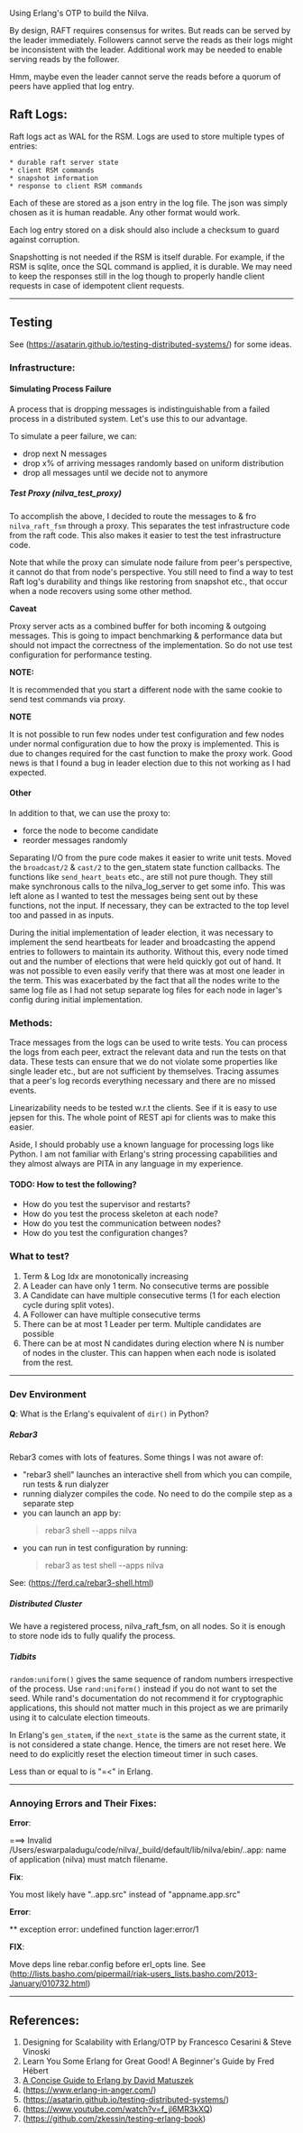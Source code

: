 Using Erlang's OTP to build the Nilva.

By design, RAFT requires consensus for writes. But reads can be served by the
leader immediately. Followers cannot serve the reads as their logs might be
inconsistent with the leader. Additional work may be needed to enable serving
reads by the follower.

Hmm, maybe even the leader cannot serve the reads before a quorum of peers have
applied that log entry.


## Raft Logs:

Raft logs act as WAL for the RSM. Logs are used to store multiple types of
entries:

    * durable raft server state
    * client RSM commands
    * snapshot information
    * response to client RSM commands

Each of these are stored as a json entry in the log file. The json was simply
chosen as it is human readable. Any other format would work.

Each log entry stored on a disk should also include a checksum to guard against
corruption.

Snapshotting is not needed if the RSM is itself durable. For example, if the
RSM is sqlite, once the SQL command is applied, it is durable. We may need to
keep the responses still in the log though to properly handle client requests
in case of idempotent client requests.

---

## Testing

See (https://asatarin.github.io/testing-distributed-systems/) for some ideas.

### Infrastructure:

#### Simulating Process Failure

A process that is dropping messages is indistinguishable from a failed process
in a distributed system. Let's use this to our advantage.

To simulate a peer failure, we can:

+ drop next N messages
+ drop x% of arriving messages randomly based on uniform distribution
+ drop all messages until we decide not to anymore

##### Test Proxy (nilva_test_proxy)

To accomplish the above, I decided to route the messages to & fro `
nilva_raft_fsm` through a proxy. This separates the test infrastructure code
from the raft code. This also makes it easier to test the test infrastructure
code.

Note that while the proxy can simulate node failure from peer's perspective, it
cannot do that from node's perspective. You still need to find a way to test
Raft log's durability and things like restoring from snapshot etc., that occur
when a node recovers using some other method.

**Caveat**

Proxy server acts as a combined buffer for both incoming & outgoing messages.
This is going to impact benchmarking & performance data but should not impact
the correctness of the implementation. So do not use test configuration for
performance testing.

**NOTE:**

It is recommended that you start a different node with the same cookie to send
test commands via proxy.

**NOTE**

It is not possible to run few nodes under test configuration and few nodes
under normal configuration due to how the proxy is implemented. This is due to
changes required for the cast function to make the proxy work. Good news is that
I found a bug in leader election due to this not working as I had expected.

#### Other

In addition to that, we can use the proxy to:

+ force the node to become candidate
+ reorder messages randomly

Separating I/O from the pure code makes it easier to write unit tests. Moved
the `broadcast/2` & `cast/2` to the gen_statem state function callbacks. The
functions like `send_heart_beats` etc., are still not pure though. They still
make synchronous calls to the nilva_log_server to get some info. This was left
alone as I wanted to test the messages being sent out by these functions, not
the input. If necessary, they can be extracted to the top level too and passed
in as inputs.

During the initial implementation of leader election, it was necessary to
implement the send heartbeats for leader and broadcasting the append entries to
followers to maintain its authority. Without this, every node timed out and the
number of elections that were held quickly got out of hand. It was not possible
to even easily verify that there was at most one leader in the term. This was
exacerbated by the fact that all the nodes write to the same log file as I had
not setup separate log files for each node in lager's config during initial
implementation.

### Methods:

Trace messages from the logs can be used to write tests. You can process the
logs from each peer, extract the relevant data and run the tests on that data.
These tests can ensure that we do not violate some properties like single
leader etc., but are not sufficient by themselves. Tracing assumes that a
peer's log records everything necessary and there are no missed events.

Linearizability needs to be tested w.r.t the clients. See if it is easy to use
jepsen for this. The whole point of REST api for clients was to make this
easier.

Aside, I should probably use a known language for processing logs like Python.
I am not familiar with Erlang's string processing capabilities and they almost
always are PITA in any language in my experience.

#### TODO: How to test the following?

- How do you test the supervisor and restarts?
- How do you test the process skeleton at each node?
- How do you test the communication between nodes?
- How do you test the configuration changes?

### What to test?

1. Term & Log Idx are monotonically increasing
2. A Leader can have only 1 term. No consecutive terms are possible
3. A Candidate can have multiple consecutive terms
   (1 for each election cycle during split votes).
4. A Follower can have multiple consecutive terms
5. There can be at most 1 Leader per term. Multiple candidates are possible
6. There can be at most N candidates during election where N is number of nodes
   in the cluster. This can happen when each node is isolated from the rest.

---

### Dev Environment

**Q**: What is the Erlang's equivalent of `dir()` in Python?

##### Rebar3

Rebar3 comes with lots of features. Some things I was not aware of:

+ "rebar3 shell" launches an interactive shell from which you can compile,
  run tests & run dialyzer
+ running dialyzer compiles the code. No need to do the compile step as a
  separate step
+ you can launch an app by:
    > rebar3 shell --apps nilva
+ you can run in test configuration by running:
    > rebar3 as test shell --apps nilva

See: (https://ferd.ca/rebar3-shell.html)

##### Distributed Cluster

We have a registered process, nilva_raft_fsm, on all nodes. So it is enough to
store node ids to fully qualify the process.


##### Tidbits

`random:uniform()` gives the same sequence of random numbers irrespective of
the process. Use `rand:uniform()` instead if you do not want to set the seed.
While rand's documentation do not recommend it for cryptographic applications,
this should not matter much in this project as we are primarily using it to
calculate election timeouts.

In Erlang's `gen_statem`, if the `next_state` is the same as the current state,
it is not considered a state change. Hence, the timers are not reset here. We
need to do explicitly reset the election timeout timer in such cases.

Less than or equal to is "=<" in Erlang.

---

### Annoying Errors and Their Fixes:

**Error**:

===> Invalid /Users/eswarpaladugu/code/nilva/_build/default/lib/nilva/ebin/..app: name of application (nilva) must match filename.

**Fix**:

You most likely have "..app.src" instead of "appname.app.src"

**Error**:

** exception error: undefined function lager:error/1

**FIX**:

Move deps line rebar.config before erl_opts line. See
(http://lists.basho.com/pipermail/riak-users_lists.basho.com/2013-January/010732.html)

---

References:
----------
1. Designing for Scalability with Erlang/OTP by Francesco Cesarini & Steve Vinoski
2. Learn You Some Erlang for Great Good! A Beginner's Guide by Fred Hébert
3. [A Concise Guide to Erlang by David Matuszek](http://www.cis.upenn.edu/~matuszek/General/ConciseGuides/concise-erlang.html)
4. (https://www.erlang-in-anger.com/)
5. (https://asatarin.github.io/testing-distributed-systems/)
6. (https://www.youtube.com/watch?v=f_jl6MR3kXQ)
7. (https://github.com/zkessin/testing-erlang-book)
